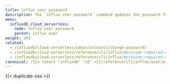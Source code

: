 ```yaml
---
title: influx user password
description: The `influx user password` command updates the password for a user in InfluxDB.
menu:
  influxdb_cloud_serverless:
    name: influx user password
    parent: influx user
weight: 201
related:
  - /influxdb/cloud-serverless/admin/accounts/change-password/
  - /influxdb/cloud-serverless/reference/cli/influx/#provide-required-authentication-credentials, influx CLI—Provide required authentication credentials
  - /influxdb/cloud-serverless/reference/cli/influx/#provide-required-authentication-credentials, influx CLI—Provide required authentication credentials
canonical: /{{< latest "influxdb" "v2" >}}/reference/cli/influx/user/password/
---
```


{{< duplicate-oss >}}
